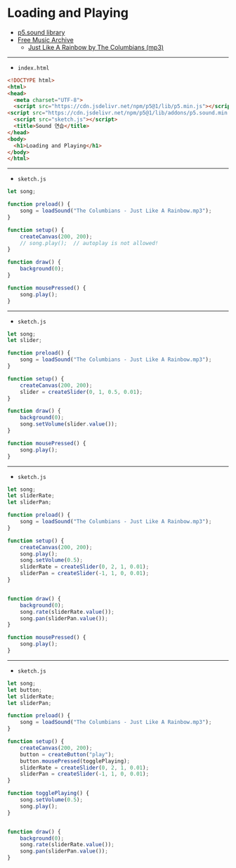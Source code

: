 # Loading and Playing
- [p5.sound library](https://p5js.org/reference/#/libraries/p5.sound)
- [Free Music Archive](https://freemusicarchive.org/home/)
  - [Just Like A Rainbow by The Columbians (mp3)](https://freemusicarchive.org/music/Antique_Phonograph_Music_Program_Various_Artists/Antique_Phonograph_Music_Program_08252015/Just_Like_A_Rainbow/)


---
 
- `index.html`

```html
<!DOCTYPE html>
<html>
<head>
  <meta charset="UTF-8">
  <script src="https://cdn.jsdelivr.net/npm/p5@1/lib/p5.min.js"></script>
<script src="https://cdn.jsdelivr.net/npm/p5@1/lib/addons/p5.sound.min.js"></script>
  <script src="sketch.js"></script>
  <title>Sound 연습</title>
</head>
<body>
  <h1>Loading and Playing</h1>
</body>
</html>
```

---

- `sketch.js`

```javascript
let song;

function preload() {
    song = loadSound("The Columbians - Just Like A Rainbow.mp3");
}

function setup() {
    createCanvas(200, 200);    
    // song.play();  // autoplay is not allowed!
}

function draw() {
    background(0);
}

function mousePressed() {
    song.play();
}
```

---

- `sketch.js`

```javascript
let song;
let slider;

function preload() {
    song = loadSound("The Columbians - Just Like A Rainbow.mp3");
}

function setup() {
    createCanvas(200, 200);
    slider = createSlider(0, 1, 0.5, 0.01);
}

function draw() {
    background(0);
    song.setVolume(slider.value());
}

function mousePressed() {
    song.play();
}
```

---

- `sketch.js`

```javascript
let song;
let sliderRate;
let sliderPan;

function preload() {
    song = loadSound("The Columbians - Just Like A Rainbow.mp3");
}

function setup() {
    createCanvas(200, 200);
    song.play();
    song.setVolume(0.5);
    sliderRate = createSlider(0, 2, 1, 0.01);
    sliderPan = createSlider(-1, 1, 0, 0.01);
}


function draw() {
    background(0);
    song.rate(sliderRate.value());
    song.pan(sliderPan.value());
}

function mousePressed() {
    song.play();
}
```

---

- `sketch.js`

```javascript
let song;
let button;
let sliderRate;
let sliderPan;

function preload() {
    song = loadSound("The Columbians - Just Like A Rainbow.mp3");
}

function setup() {
    createCanvas(200, 200);
    button = createButton("play");
    button.mousePressed(togglePlaying);
    sliderRate = createSlider(0, 2, 1, 0.01);
    sliderPan = createSlider(-1, 1, 0, 0.01);
}

function togglePlaying() {
    song.setVolume(0.5);
    song.play();
}


function draw() {
    background(0);
    song.rate(sliderRate.value());
    song.pan(sliderPan.value());
}
```
